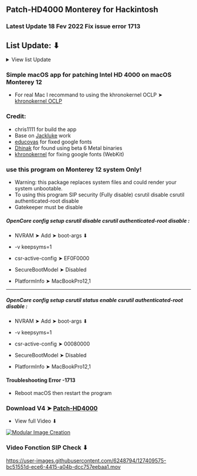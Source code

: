 ## Patch-HD4000 Monterey for Hackintosh


### Latest Update 18 Fev 2022 Fix issue error 1713

## List Update: ⬇︎
<details> 
  <summary>View list Update</summary>

- Update 07 Dec 2021 Change Quit button
- Update 03 Dec 2021 Add Image View for the Applications
- Update 22 Nov 2021 add OpenCL.framework
- Update 31 Oct 2021 OpenSource script
- Update 31 Oct 2021 Update binaries files
- Update 28 July 2021 Add fonction SIP Check
- Update 22 July 2021 use only shell scrip on the app

</details>


### Simple macOS app for patching Intel HD 4000 on macOS Monterey 12

- For real Mac I recommand to using the khronokernel OCLP ➤ [khronokernel OCLP](https://github.com/dortania/OpenCore-Legacy-Patcher/)


### Credit: 
- chris1111 for build the app
- Base on [Jackluke](https://github.com/jacklukem) work
- [educovas](https://github.com/educovas) for fixed google fonts
- [Dhinak](https://github.com/DhinakG) for found using beta 6 Metal binaries
- [khronokernel](https://github.com/khronokernel) for fixing google fonts (WebKit)

### use this program on Monterey 12 system Only!
- Warning: this package replaces system files and could render your system unbootable.
- To using this program SIP security (Fully disable) csrutil disable csrutil authenticated-root disable 
- Gatekeeper must be disable

##### OpenCore config setup csrutil disable csrutil authenticated-root disable : 
- NVRAM ➤ Add ➤ boot-args ⬇︎
- -v keepsyms=1
- csr-active-config ➤ EF0F0000 
- SecureBootModel ➤ Disabled


- PlatformInfo ➤ MacBookPro12,1
--------------------------------------------------------------

#####  OpenCore config setup csrutil status enable csrutil authenticated-root disable : 
- NVRAM ➤ Add ➤ boot-args ⬇︎
- -v keepsyms=1
- csr-active-config ➤ 00080000 
- SecureBootModel ➤ Disabled


- PlatformInfo ➤ MacBookPro12,1

#### Troubleshooting Error -1713
- Reboot macOS then restart the program

### Download V4 ➤ [Patch-HD4000](https://github.com/chris1111/Patch-HD4000-Monterey/releases/tag/V4)

- View full Video ⬇︎

[![Modular Image Creation](https://user-images.githubusercontent.com/6248794/118173318-6a820080-b3fb-11eb-9ba5-203165fb6f26.png)](https://youtu.be/aMoenFAdKxc)

### Video Fonction SIP Check ⬇︎

https://user-images.githubusercontent.com/6248794/127409575-bc51551d-ece6-4415-a04b-dcc757eebaa1.mov



 

